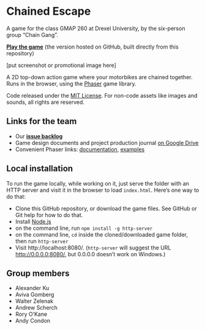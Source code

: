 # Chained Escape

A game for the class GMAP 260 at Drexel University, by the six-person group “Chain Gang”.

**[Play the game](http://drexel-gmap-260-chain-gang.github.io/chained-escape/)** (the version hosted on GitHub, built directly from this repository)

[put screenshot or promotional image here]

A 2D top-down action game where your motorbikes are chained together. Runs in the browser, using the [Phaser](http://phaser.io/) game library.

Code released under the [MIT License](http://opensource.org/licenses/MIT). For non-code assets like images and sounds, all rights are reserved.

## Links for the team

- Our **[issue backlog](https://waffle.io/drexel-gmap-260-chain-gang/chained-escape)**
- Game design documents and project production journal [on Google Drive](https://drive.google.com/#folders/0B6QNP3NaM-wCREM4VG94Q3pzQ0k)
- Convenient Phaser links: [documentation](http://docs.phaser.io/), [examples](http://examples.phaser.io/)

## Local installation

To run the game locally, while working on it, just serve the folder with an HTTP server and visit it in the browser to load `index.html`. Here’s one way to do that:

* Clone this GitHub repository, or download the game files. See GitHub or Git help for how to do that.
* Install [Node.js](http://nodejs.org/)
* on the command line, run `npm install -g http-server`
* on the command line, `cd` inside the cloned/downloaded game folder, then run `http-server`
* Visit http://localhost:8080/. (`http-server` will suggest the URL http://0.0.0.0:8080/, but 0.0.0.0 doesn’t work on Windows.)

## Group members

* Alexander Ku
* Aviva Gomberg
* Walter Zelenak
* Andrew Scherch
* Rory O’Kane
* Andy Condon
